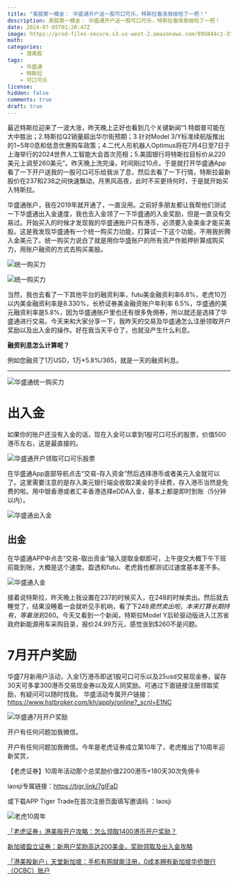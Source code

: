 ```yaml
---
title: "美股第一桶金： 华盛通开户送一股可口可乐，特斯拉看涨我梭哈了一把！"
description: 美股第一桶金： 华盛通开户送一股可口可乐，特斯拉看涨我梭哈了一把！
date: 2024-07-05T01:20:47Z
image: https://prod-files-secure.s3.us-west-2.amazonaws.com/895044c1-354e-49fb-b52f-6b8c06c8981b/dc580f66-c629-48f2-81ee-f59a605bf3d1/Untitled.png
math: 
categories:
    - 港美股
tags:
    - 华盛通
    - 特斯拉
    - 可口可乐
license: 
hidden: false
comments: true
draft: true
---
```



最近特斯拉迎来了一波大涨，昨天晚上正好也看到几个关键新闻“1.特朗普可能在大中胜出；2.特斯拉Q2销量超出华尔街预期；3.针对Model 3/Y标准续航版推出的1~5年0息和低息优惠购车政策；4.二代人形机器人Optimus将在7月4日至7日于上海举行的2024世界人工智能大会首次亮相；5.美国银行将特斯拉目标价从220美元上调至260美元”。昨天晚上洗完澡，时间刚过10点，于是就打开华盛通App看了一下开户送我的一股可口可乐给我派了息，然后去看了一下行情，特斯拉最新股价在237和238之间快速飘动，月黑风高夜，此时不买更待何时，于是就开始买入特斯拉。

华盛通账户，我在2019年就开通了，一直没用。之前好多朋友都让我帮他们测试一下华盛通出入金速度，我也去入金领了一下华盛通的入金奖励，但是一直没有交易过。开始买入的时候才发现我的华盛通账户只有港币，必须要入金美金才能买美股。这是我发现华盛通有一个统一购买力功能，打算试一下这个功能，不用我折腾入金美元了。统一购买力说白了就是用你华盛账户的所有资产作抵押折算成购买力，用账户融资的方式去购买美股。

![统一购买力](https://prod-files-secure.s3.us-west-2.amazonaws.com/895044c1-354e-49fb-b52f-6b8c06c8981b/a9c47185-ce8d-4b04-92ce-7d87bdaea4e2/Untitled.jpeg)

![统一购买力](https://prod-files-secure.s3.us-west-2.amazonaws.com/895044c1-354e-49fb-b52f-6b8c06c8981b/8780d900-f400-4a6b-8c73-041c60151785/Untitled.jpeg)

当然，我也去看了一下其他平台的融资利率，futu美金融资利率6.8%，老虎10万以内美金融资利率是8.330%，长桥证券美金融资账户年利率 6.5%，华盛通的美元融资利率是5.8%，因为华盛通账户里也还有很多免佣券，所以就还是选择了华盛通进行交易。今天来和大家分享一下，我昨天的交易及华盛通怎么注册领取开户奖励以及出入金的操作。好在我当天平仓了，也就没产生什么利息。

**融资利息怎么计算呢？**

例如您融资了1万USD，1万*5.8%/365，就是一天的融资利息。

---

![华盛通统一购买力](https://prod-files-secure.s3.us-west-2.amazonaws.com/895044c1-354e-49fb-b52f-6b8c06c8981b/83cd94af-bad9-41e6-828a-6f2a2c786226/Untitled.png)

# 出入金

如果你的账户还没有入金的话，现在入金可以拿到1股可口可乐的股票，价值500港币左右，这是最直接的。

![华盛通开户领取可口可乐股票](https://prod-files-secure.s3.us-west-2.amazonaws.com/895044c1-354e-49fb-b52f-6b8c06c8981b/4bd61546-67d7-46c7-9fe7-6b9f440b8cf8/Untitled.jpeg)

在华盛通App底部导航点击“交易-存入资金”然后选择港币或者美元入金就可以了。这里需要注意的是存入美元银行端会收取2美金的手续费，存入港币当然是免费的啦。用中银香港或者汇丰香港选择eDDA入金，基本上都是即时到账（5分钟以内）。

![华盛通出入金](https://prod-files-secure.s3.us-west-2.amazonaws.com/895044c1-354e-49fb-b52f-6b8c06c8981b/dc9ce07e-ef65-4943-be52-8e541aed6e01/Untitled.png)

## 出金

在华盛通APP中点击“交易-取出资金”输入提取金额即可，上午提交大概下午下班前能到账，大概是这个速度。盈透和futu、老虎我也都测试过速度基本差不多。

![华盛通入金](https://prod-files-secure.s3.us-west-2.amazonaws.com/895044c1-354e-49fb-b52f-6b8c06c8981b/9f562c8e-6018-43f8-b35e-e0b337d46282/Untitled.png)

接着说特斯拉，昨天晚上我设置在237的时候买入，在248的时候卖出。然后就去睡觉了，结果没睡着一会就听见手机响，看了下$248竟然卖出啦，本来打算长期持有，等着涨到$260。今天又看到一个新闻，特斯拉Model Y后轮驱动版进入江苏省政府新能源用车采购目录，报价24.99万元，感觉涨到$260不是问题。

# 7月开户奖励

华盛7月新用户活动，入金1万港币即送1股可口可乐以及25usd交易现金券，留存30天可多拿300港币交易现金券以及双人同奖励。可通过下面链接注册领取奖励，有疑问可以随时找我。
华盛活动专属开户链接：https://www.hstbroker.com/kh/apply/online?_scnl=E1NC

![华盛通7月开户奖励](https://prod-files-secure.s3.us-west-2.amazonaws.com/895044c1-354e-49fb-b52f-6b8c06c8981b/dc580f66-c629-48f2-81ee-f59a605bf3d1/Untitled.png)

开户有任何问题加我微信。

开户有任何问题加我微信。今年是老虎证券成立第10年了，老虎推出了10周年迎新奖赏，

【老虎证券】10周年活动那个总奖励价值2200港币+180天30次免佣卡

laosji专属链接：https://tigr.link/7gIFaD

或下载APP Tiger Trade在首次注册页面填写邀请码 ：laosji

![老虎10周年](https://prod-files-secure.s3.us-west-2.amazonaws.com/895044c1-354e-49fb-b52f-6b8c06c8981b/fe0c9ec9-9a58-44d9-85c1-d488528818c5/Untitled.png)

[「老虎证券」港美股开户攻略：怎么领取1400港币开户奖励？](http://mp.weixin.qq.com/s?__biz=MjM5MTM0NTgxNQ==&mid=2648636915&idx=1&sn=c2f0d26d52ace0a1daf86cc898cc7764&chksm=be9ca00b89eb291d19e38125f8ce36cd9061e881c745924732d5f0270cd1e2123a7d801ed891#rd)

[新加坡盈立证券：新用户奖励高达200美金，奖励领取及出入金攻略](http://mp.weixin.qq.com/s?__biz=MjM5MTM0NTgxNQ==&mid=2648636977&idx=1&sn=b7e6fa3b4be09ea7c9e66bdeb5e6bf61&chksm=be9ca3c989eb2adf429397acf46da93ba1543912a466d3a3498cdd762704b97dd11b10edd736#rd)

[「港美股新户」天堂新加坡：手机有网就能注册，0成本拥有新加坡华侨银行（OCBC）账户](http://mp.weixin.qq.com/s?__biz=MjM5MTM0NTgxNQ==&mid=2648636896&idx=1&sn=7df56c73e8531f81108a0b032e7d9896&chksm=be9ca01889eb290e535beceff13ddcde6f9a19e555948d68c11140479c17a38a7546c1b8c290#rd)